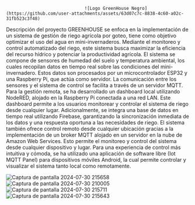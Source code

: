                                   ![Logo GreenHouse Negro](https://github.com/user-attachments/assets/63d07c7c-8838-4c60-a02c-31fb523c3f48)

Descripción del proyecto
GREENHOUSE se enfoca en la implementación de un sistema de gestión de riego agrícola por goteo, tiene como objetivo optimizar el uso del agua en mini-invernaderos. Mediante el monitoreo y control automatizado del riego, este sistema busca maximizar la eficiencia del recurso hídrico y potenciar la productividad agrícola.
El sistema se compone de sensores de humedad del suelo y temperatura ambiental, los cuales recopilan datos en tiempo real sobre las condiciones del mini-invernadero. Estos datos son procesados por un microcontrolador ESP32 y una Raspberry Pi, que actúa como servidor. La comunicación entre los sensores y el sistema de control se facilita a través de un servidor MQTT.
Para la gestión remota, se ha desarrollado un dashboard local utilizando NodeRED, alojado en la Raspberry Pi conectada a una red LAN. Este dashboard permite a los usuarios monitorear y controlar el sistema de riego desde cualquier lugar. Adicionalmente, se integra una base de datos en tiempo real utilizando Firebase, garantizando la sincronización inmediata de los datos y una respuesta oportuna a las necesidades de riego.
El sistema también ofrece control remoto desde cualquier ubicación gracias a la implementación de un broker MQTT alojado en un servidor en la nube de Amazon Web Services. Esto permite el monitoreo y control del sistema desde cualquier dispositivo y lugar. Para una experiencia de control más intuitiva y cómoda, se ha utilizado una aplicación de software libre (Iot MQTT Panel) para dispositivos móviles Android, la cual permite controlar y visualizar el sistema tanto local como remotamente.

![Captura de pantalla 2024-07-30 215658](https://github.com/user-attachments/assets/ffe70244-1045-4e41-a977-edd59f9abc11)
![Captura de pantalla 2024-07-30 210005](https://github.com/user-attachments/assets/e6b99c1c-0dd5-48f2-964d-c669003ecc42)
![Captura de pantalla 2024-07-30 215711](https://github.com/user-attachments/assets/81fb28e2-d07d-4b9b-920a-f357e08b2633)
![Captura de pantalla 2024-07-30 215643](https://github.com/user-attachments/assets/d3a1bc2e-7037-40b8-b65b-a43bef736d37)
